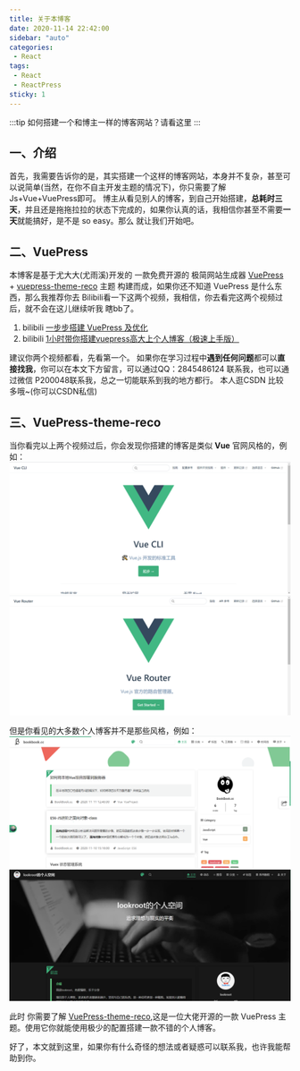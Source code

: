 ```yaml
---
title: 关于本博客
date: 2020-11-14 22:42:00
sidebar: "auto"
categories:
 - React
tags:
 - React
 - ReactPress
sticky: 1
---
```


:::tip
如何搭建一个和博主一样的博客网站？请看这里
:::

<!-- more -->

## 一、介绍
首先，我需要告诉你的是，其实搭建一个这样的博客网站，本身并不复杂，甚至可以说简单(当然，在你不自主开发主题的情况下)，你只需要了解 Js+Vue+VuePress即可。
博主从看见别人的博客，到自己开始搭建，**总耗时三天**，并且还是拖拖拉拉的状态下完成的，如果你认真的话，我相信你甚至不需要**一天**就能搞好，是不是 so easy。那么 就让我们开始吧。

## 二、VuePress
本博客是基于尤大大(尤雨溪)开发的 一款免费开源的 极简网站生成器 [VuePress](https://vuepress.vuejs.org/zh/guide/) + [vuepress-theme-reco](https://vuepress-reco-doc.now.sh/) 主题 构建而成，如果你还不知道 VuePress 是什么东西，那么我推荐你去 Bilibili看一下这两个视频，我相信，你去看完这两个视频过后，就不会在这儿继续听我 瞎bb了。

1. bilibili [一步步搭建 VuePress 及优化](https://www.bilibili.com/video/BV1vb411m7NY?from=search&seid=12895446522739007147)
2. bilibili [1小时带你搭建vuepress高大上个人博客（极速上手版）](https://www.bilibili.com/video/BV17t41177cr?from=search&seid=12895446522739007147)

建议你两个视频都看，先看第一个。
如果你在学习过程中**遇到任何问题**都可以**直接找我**，你可以在本文下方留言，可以通过QQ：2845486124 联系我，也可以通过微信 P200048联系我，总之一切能联系到我的地方都行。
本人逛CSDN 比较多哦~(你可以CSDN私信)


## 三、VuePress-theme-reco

当你看完以上两个视频过后，你会发现你搭建的博客是类似 **Vue** 官网风格的，例如：
![cli](../images/vuepress/cli.png)
![router](../images/vuepress/router.png)

但是你看见的大多数个人博客并不是那些风格，例如：
![bookbook](../images/vuepress/bookbook.png)
![lookroot](../images/vuepress/lookroot.png)

此时 你需要了解 [VuePress-theme-reco](https://vuepress-reco-doc.now.sh/),这是一位大佬开源的一款 VuePress 主题。使用它你就能使用极少的配置搭建一款不错的个人博客。


好了，本文就到这里，如果你有什么奇怪的想法或者疑惑可以联系我，也许我能帮助到你。
